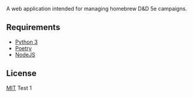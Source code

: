 A web application intended for managing homebrew D&D 5e campaigns.

## Requirements

- [Python 3](https://www.python.org/downloads/)
- [Poetry](https://python-poetry.org/docs/#installation)
- [NodeJS](https://nodejs.org/en)

## License

[MIT](./LICENSE)
Test 1